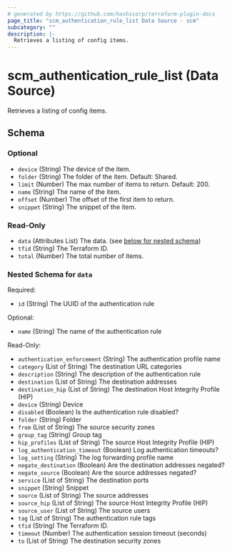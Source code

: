 ```yaml
---
# generated by https://github.com/hashicorp/terraform-plugin-docs
page_title: "scm_authentication_rule_list Data Source - scm"
subcategory: ""
description: |-
  Retrieves a listing of config items.
---
```


# scm_authentication_rule_list (Data Source)

Retrieves a listing of config items.



<!-- schema generated by tfplugindocs -->
## Schema

### Optional

- `device` (String) The device of the item.
- `folder` (String) The folder of the item. Default: Shared.
- `limit` (Number) The max number of items to return. Default: 200.
- `name` (String) The name of the item.
- `offset` (Number) The offset of the first item to return.
- `snippet` (String) The snippet of the item.

### Read-Only

- `data` (Attributes List) The data. (see [below for nested schema](#nestedatt--data))
- `tfid` (String) The Terraform ID.
- `total` (Number) The total number of items.

<a id="nestedatt--data"></a>
### Nested Schema for `data`

Required:

- `id` (String) The UUID of the authentication rule

Optional:

- `name` (String) The name of the authentication rule

Read-Only:

- `authentication_enforcement` (String) The authentication profile name
- `category` (List of String) The destination URL categories
- `description` (String) The description of the authentication rule
- `destination` (List of String) The destination addresses
- `destination_hip` (List of String) The destination Host Integrity Profile (HIP)
- `device` (String) Device
- `disabled` (Boolean) Is the authentication rule disabled?
- `folder` (String) Folder
- `from` (List of String) The source security zones
- `group_tag` (String) Group tag
- `hip_profiles` (List of String) The source Host Integrity Profile (HIP)
- `log_authentication_timeout` (Boolean) Log authentication timeouts?
- `log_setting` (String) The log forwarding profile name
- `negate_destination` (Boolean) Are the destination addresses negated?
- `negate_source` (Boolean) Are the source addresses negated?
- `service` (List of String) The destination ports
- `snippet` (String) Snippet
- `source` (List of String) The source addresses
- `source_hip` (List of String) The source Host Integrity Profile (HIP)
- `source_user` (List of String) The source users
- `tag` (List of String) The authentication rule tags
- `tfid` (String) The Terraform ID.
- `timeout` (Number) The authentication session timeout (seconds)
- `to` (List of String) The destination security zones

